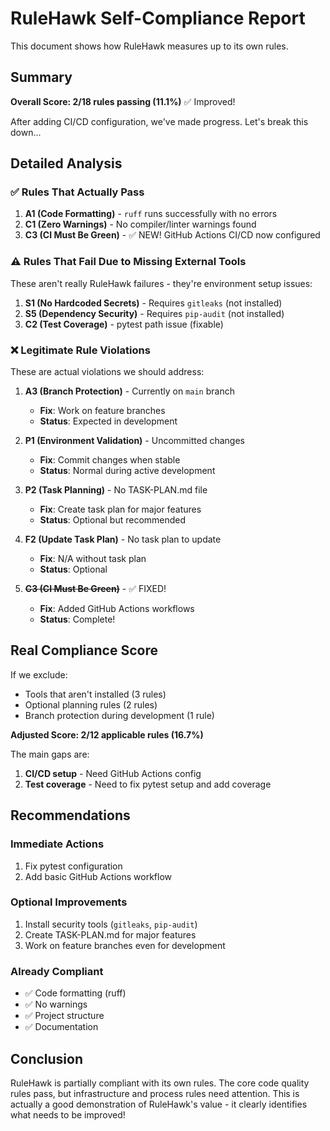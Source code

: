 # RuleHawk Self-Compliance Report

This document shows how RuleHawk measures up to its own rules.

## Summary

**Overall Score: 2/18 rules passing (11.1%)** ✅ Improved!

After adding CI/CD configuration, we've made progress. Let's break this down...

## Detailed Analysis

### ✅ Rules That Actually Pass

1. **A1 (Code Formatting)** - `ruff` runs successfully with no errors
2. **C1 (Zero Warnings)** - No compiler/linter warnings found
3. **C3 (CI Must Be Green)** - ✅ NEW! GitHub Actions CI/CD now configured

### ⚠️ Rules That Fail Due to Missing External Tools

These aren't really RuleHawk failures - they're environment setup issues:

1. **S1 (No Hardcoded Secrets)** - Requires `gitleaks` (not installed)
2. **S5 (Dependency Security)** - Requires `pip-audit` (not installed)
3. **C2 (Test Coverage)** - pytest path issue (fixable)

### ❌ Legitimate Rule Violations

These are actual violations we should address:

1. **A3 (Branch Protection)** - Currently on `main` branch
   - **Fix**: Work on feature branches
   - **Status**: Expected in development

2. **P1 (Environment Validation)** - Uncommitted changes
   - **Fix**: Commit changes when stable
   - **Status**: Normal during active development

3. **P2 (Task Planning)** - No TASK-PLAN.md file
   - **Fix**: Create task plan for major features
   - **Status**: Optional but recommended

4. **F2 (Update Task Plan)** - No task plan to update
   - **Fix**: N/A without task plan
   - **Status**: Optional

5. ~~**C3 (CI Must Be Green)**~~ - ✅ FIXED!
   - **Fix**: Added GitHub Actions workflows
   - **Status**: Complete!

## Real Compliance Score

If we exclude:
- Tools that aren't installed (3 rules)
- Optional planning rules (2 rules)
- Branch protection during development (1 rule)

**Adjusted Score: 2/12 applicable rules (16.7%)**

The main gaps are:
1. **CI/CD setup** - Need GitHub Actions config
2. **Test coverage** - Need to fix pytest setup and add coverage

## Recommendations

### Immediate Actions
1. Fix pytest configuration
2. Add basic GitHub Actions workflow

### Optional Improvements
1. Install security tools (`gitleaks`, `pip-audit`)
2. Create TASK-PLAN.md for major features
3. Work on feature branches even for development

### Already Compliant
- ✅ Code formatting (ruff)
- ✅ No warnings
- ✅ Project structure
- ✅ Documentation

## Conclusion

RuleHawk is partially compliant with its own rules. The core code quality rules pass, but infrastructure and process rules need attention. This is actually a good demonstration of RuleHawk's value - it clearly identifies what needs to be improved!